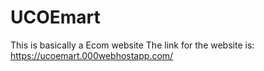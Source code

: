 # UCOEmart
This is basically a Ecom website
The link for the website is: https://ucoemart.000webhostapp.com/










